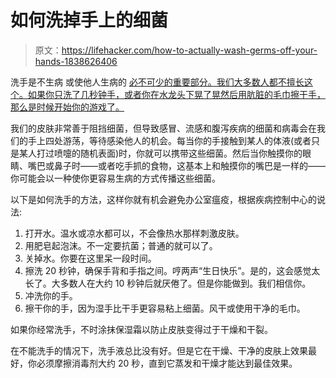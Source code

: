 # 如何洗掉手上的细菌

> 原文：<https://lifehacker.com/how-to-actually-wash-germs-off-your-hands-1838626406>

洗手是不生病 或使他人生病的 [必不可少的重要部分。我们大多数人都不擅长这个。如果你只洗了几秒钟手，或者你在水龙头下晃了晃然后用肮脏的毛巾擦干手，那么是时候开始你的游戏了。](https://www.cdc.gov/handwashing/why-handwashing.html)



我们的皮肤非常善于阻挡细菌，但导致感冒、流感和腹泻疾病的细菌和病毒会在我们的手上四处游荡，等待感染他人的机会。每当你的手接触到某人的体液(或者只是某人打过喷嚏的随机表面)时，你就可以携带这些细菌。然后当你触摸你的眼睛、嘴巴或鼻子时——或者吃手抓的食物，这基本上和触摸你的嘴巴是一样的——你可能会以一种使你更容易生病的方式传播这些细菌。

以下是如何洗手的方法，这样你就有机会避免办公室瘟疫，根据疾病控制中心的说法:

1.  打开水。温水或凉水都可以，不会像热水那样刺激皮肤。
2.  用肥皂起泡沫。不一定要抗菌；普通的就可以了。
3.  关掉水。你要在这里呆一段时间。
4.  擦洗 20 秒钟，确保手背和手指之间。哼两声“生日快乐”。是的，这会感觉太长了。大多数人在大约 10 秒钟后就厌倦了。但是你能做到。我们相信你。
5.  冲洗你的手。
6.  擦干你的手，因为湿手比干手更容易粘上细菌。风干或使用干净的毛巾。

如果你经常洗手，不时涂抹保湿霜以防止皮肤变得过于干燥和干裂。

在不能洗手的情况下，洗手液总比没有好。但是它在干燥、干净的皮肤上效果最好，你必须摩擦消毒剂大约 20 秒，直到它蒸发和干燥才能达到最佳效果。
